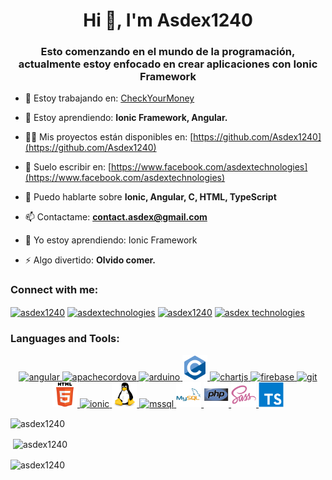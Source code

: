 <h1 align="center">Hi 👋, I'm Asdex1240</h1>
<h3 align="center">Esto comenzando en el mundo de la programación, actualmente estoy enfocado en crear aplicaciones con Ionic Framework</h3>


- 🔭 Estoy trabajando en: [CheckYourMoney](https://github.com/Asdex1240/CheckYourMoney)

- 🌱 Estoy aprendiendo: **Ionic Framework, Angular.**

- 👨‍💻 Mis proyectos están disponibles en: [https://github.com/Asdex1240](https://github.com/Asdex1240)

- 📝 Suelo escribir en: [https://www.facebook.com/asdextechnologies](https://www.facebook.com/asdextechnologies)

- 💬 Puedo hablarte sobre **Ionic, Angular, C, HTML, TypeScript**

- 📫 Contactame: **contact.asdex@gmail.com**

- 📄 Yo estoy aprendiendo: Ionic Framework

- ⚡ Algo divertido: **Olvido comer.**

<h3 align="left">Connect with me:</h3>
<p align="left">
<a href="https://twitter.com/asdex1240" target="blank"><img align="center" src="https://raw.githubusercontent.com/rahuldkjain/github-profile-readme-generator/master/src/images/icons/Social/twitter.svg" alt="asdex1240" height="30" width="40" /></a>
<a href="https://fb.com/asdextechnologies" target="blank"><img align="center" src="https://raw.githubusercontent.com/rahuldkjain/github-profile-readme-generator/master/src/images/icons/Social/facebook.svg" alt="asdextechnologies" height="30" width="40" /></a>
<a href="https://instagram.com/asdex1240" target="blank"><img align="center" src="https://raw.githubusercontent.com/rahuldkjain/github-profile-readme-generator/master/src/images/icons/Social/instagram.svg" alt="asdex1240" height="30" width="40" /></a>
<a href="https://www.youtube.com/c/asdex technologies" target="blank"><img align="center" src="https://raw.githubusercontent.com/rahuldkjain/github-profile-readme-generator/master/src/images/icons/Social/youtube.svg" alt="asdex technologies" height="30" width="40" /></a>
</p>

<h3 align="left">Languages and Tools:</h3>
<p align="center"> <a href="https://angular.io" target="_blank" rel="noreferrer"> <img src="https://angular.io/assets/images/logos/angular/angular.svg" alt="angular" width="40" height="40"/> </a> <a href="https://cordova.apache.org/" target="_blank" rel="noreferrer"> <img src="https://www.vectorlogo.zone/logos/apache_cordova/apache_cordova-icon.svg" alt="apachecordova" width="40" height="40"/> </a> <a href="https://www.arduino.cc/" target="_blank" rel="noreferrer"> <img src="https://cdn.worldvectorlogo.com/logos/arduino-1.svg" alt="arduino" width="40" height="40"/> </a> <a href="https://www.cprogramming.com/" target="_blank" rel="noreferrer"> <img src="https://raw.githubusercontent.com/devicons/devicon/master/icons/c/c-original.svg" alt="c" width="40" height="40"/> </a> <a href="https://www.chartjs.org" target="_blank" rel="noreferrer"> <img src="https://www.chartjs.org/media/logo-title.svg" alt="chartjs" width="40" height="40"/> </a> <a href="https://firebase.google.com/" target="_blank" rel="noreferrer"> <img src="https://www.vectorlogo.zone/logos/firebase/firebase-icon.svg" alt="firebase" width="40" height="40"/> </a> <a href="https://git-scm.com/" target="_blank" rel="noreferrer"> <img src="https://www.vectorlogo.zone/logos/git-scm/git-scm-icon.svg" alt="git" width="40" height="40"/> </a> <a href="https://www.w3.org/html/" target="_blank" rel="noreferrer"> <img src="https://raw.githubusercontent.com/devicons/devicon/master/icons/html5/html5-original-wordmark.svg" alt="html5" width="40" height="40"/> </a> <a href="https://ionicframework.com" target="_blank" rel="noreferrer"> <img src="https://upload.wikimedia.org/wikipedia/commons/d/d1/Ionic_Logo.svg" alt="ionic" width="40" height="40"/> </a> <a href="https://www.linux.org/" target="_blank" rel="noreferrer"> <img src="https://raw.githubusercontent.com/devicons/devicon/master/icons/linux/linux-original.svg" alt="linux" width="40" height="40"/> </a> <a href="https://www.microsoft.com/en-us/sql-server" target="_blank" rel="noreferrer"> <img src="https://www.svgrepo.com/show/303229/microsoft-sql-server-logo.svg" alt="mssql" width="40" height="40"/> </a> <a href="https://www.mysql.com/" target="_blank" rel="noreferrer"> <img src="https://raw.githubusercontent.com/devicons/devicon/master/icons/mysql/mysql-original-wordmark.svg" alt="mysql" width="40" height="40"/> </a> <a href="https://www.php.net" target="_blank" rel="noreferrer"> <img src="https://raw.githubusercontent.com/devicons/devicon/master/icons/php/php-original.svg" alt="php" width="40" height="40"/> </a> <a href="https://sass-lang.com" target="_blank" rel="noreferrer"> <img src="https://raw.githubusercontent.com/devicons/devicon/master/icons/sass/sass-original.svg" alt="sass" width="40" height="40"/> </a> <a href="https://www.typescriptlang.org/" target="_blank" rel="noreferrer"> <img src="https://raw.githubusercontent.com/devicons/devicon/master/icons/typescript/typescript-original.svg" alt="typescript" width="40" height="40"/> </a> </p>

<p><img align="center" src="https://github-readme-stats.vercel.app/api/top-langs?username=asdex1240&show_icons=true&locale=en&layout=compact" alt="asdex1240" /></p>

<p>&nbsp;<img align="center" src="https://github-readme-stats.vercel.app/api?username=asdex1240&show_icons=true&locale=en" alt="asdex1240" /></p>

<p><img align="center" src="https://github-readme-streak-stats.herokuapp.com/?user=asdex1240&" alt="asdex1240" /></p>